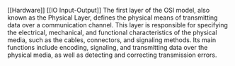 [[Hardware]]
[[IO Input-Output]]
The first layer of the OSI model, also known as the Physical Layer, defines the physical means of transmitting data over a communication channel. This layer is responsible for specifying the electrical, mechanical, and functional characteristics of the physical media, such as the cables, connectors, and signaling methods. Its main functions include encoding, signaling, and transmitting data over the physical media, as well as detecting and correcting transmission errors.
